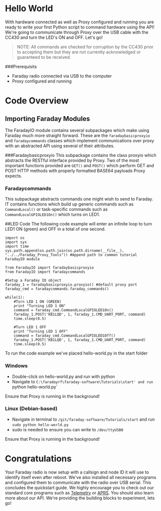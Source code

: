 # Hello World

With hardware connected as well as Proxy configured and running you are ready to write your first Python script to command hardware using the API! We're going to communicate through Proxy over the USB cable with the CC430 and turn the LED's ON and OFF. Let's go!

> NOTE: All commands are checked for corruption by the CC430 prior to accepting them but they are not currently acknowledged or guaranteed to be received.

###Prerequisits
 * Faraday radio connected via USB to the computer
 * Proxy configured and running
 
# Code Overview
## Importing Faraday Modules
The FaradayIO module contains several subpackages which make using Faraday much more straight forward. These are the ```faradaybasicproxyio``` and ```faradaycommands``` classes which implement communications over proxy with an abstracted API using several of their attributes.

###Faradaybasicproxyio
This subpackage contains the class proxyio which abstracts the RESTful interface provided by Proxy. Two of the most important functions provided are ```GET()``` and ```POST()``` which perform GET and POST HTTP methods with properly formatted BASE64 payloads Proxy expects.

### Faradaycommands
This subpackage abstracts commands one might wish to send to Faraday. IT contains functions which build up generic commands such as ```CommandLocal()``` or task-specific commands such as ```CommandLocalGPIOLED1On()``` which turns on LED1.

##LED Code
The following code example will enter an infinite loop to turn LED1 ON (green) and OFF in a total of one second.
```
import os
import sys
import time
sys.path.append(os.path.join(os.path.dirname(__file__), "../../Faraday_Proxy_Tools")) #Append path to common tutorial FaradayIO module

from FaradayIO import faradaybasicproxyio
from FaradayIO import faradaycommands

#Setup a Faraday IO object
faraday_1 = faradaybasicproxyio.proxyio() #default proxy port
faraday_cmd = faradaycommands.faraday_commands()

while(1):
    #Turn LED 1 ON (GREEN)
    print "Turning LED 1 ON"
    command = faraday_cmd.CommandLocalGPIOLED1On()
    faraday_1.POST('KB1LQD', 1, faraday_1.CMD_UART_PORT, command)
    time.sleep(0.5)

    #Turn LED 1 OFF
    print "Turning LED 1 OFF"
    command = faraday_cmd.CommandLocalGPIOLED1Off()
    faraday_1.POST('KB1LQD', 1, faraday_1.CMD_UART_PORT, command)
    time.sleep(0.5)
```

To run the code example we've placed hello-world.py in the start folder
### Windows
 * Double-click on hello-world.py and run with python
 * Navigate to `C:\faradayrf\faraday-software\Tutorials\start' and run `python hello-world.py`
 
Ensure that Proxy is running in the background!
 
### Linux (Debian-based)
 * Navigate in terminal to `/git/faraday-software/Tutorials/start` and run `sudo python hello-world.py`
  * sudo is needed to ensure you can write to `/dev/ttyUSB0`
  
Ensure that Proxy is running in the background!

# Congratulations
Your Faraday radio is now setup with a callsign and node ID it will use to identify itself even after reboot. We've also installed all necessary programs and configured them to communicate with the radio over USB serial. This concludes the quickstart guide. We highly encourage you to check out our standard core programs such as [Telemetry](../../Applications/Telemetry) or [APRS](../../Applications/APRS). You should also learn more about our API. We're providing the building blocks to experiment, lets go!
